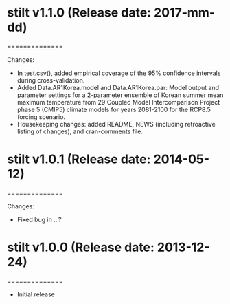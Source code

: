 # stilt v1.1.0 (Release date: 2017-mm-dd)
==============

Changes:

* In test.csv(), added empirical coverage of the 95% confidence intervals during cross-validation.
* Added Data.AR1Korea.model and Data.AR1Korea.par: Model output and parameter settings for a 2-parameter ensemble of Korean summer mean maximum temperature from 29 Coupled Model Intercomparison Project phase 5 (CMIP5) climate models for years 2081-2100 for the RCP8.5 forcing scenario.
* Housekeeping changes: added README, NEWS (including retroactive listing of changes), and cran-comments file.

# stilt v1.0.1 (Release date: 2014-05-12)
==============

Changes:

* Fixed bug in ...?

# stilt v1.0.0 (Release date: 2013-12-24)
==============

* Initial release
